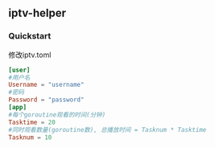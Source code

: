 ## iptv-helper
### Quickstart
修改iptv.toml
```toml
[user]
#用户名
Username = "username" 
#密码
Password = "password"
[app]
#每个goroutine观看的时间(分钟)
Tasktime = 20
#同时观看数量(goroutine数), 总播放时间 = Tasknum * Tasktime
Tasknum = 10
```
